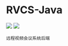 # RVCS-Java 

![](https://img.shields.io/badge/language-java-blue.svg?style=flat-square)
![](https://img.shields.io/badge/springboot-2.1.3-green.svg?style=flat-square)
```
远程视频会议系统后端
```
